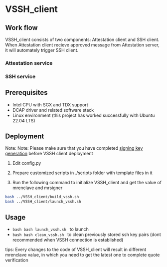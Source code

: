 # VSSH_client

## Work flow
VSSH_client consists of two components: Attestation client and SSH client. When Attestation client recieve approved message from Attestation server, it will automately trigger SSH client.

### Attestation service


### SSH service


## Prerequisites
- Intel CPU with SGX and TDX support
- DCAP driver and related software stack
- Linux environment (this project has worked successfully with Ubuntu 22.04 LTS)

## Deployment
Note: Note: Please make sure that you have completed [signing key generation](../README.md#Deployment) before VSSH client deployment
1. Edit config.py
   
2. Prepare customized scripts in ./scripts folder with template files in it

3. Run the following command to initialize VSSH_client and get the value of mrenclave and mrsigner
```bash
bash ../VSSH_client/build_vssh.sh
bash ../VSSH_client/launch_vssh.sh
```

## Usage
- ```bash bash launch_vssh.sh ``` to launch
- ```bash bash clean_vssh.sh ``` to clean previously stored ssh key pairs (dont recommended when VSSH connection is established)

tips: Every changes to the code of VSSH_client will result in different mrenclave value, in which you need to get the latest one to complete quote verification